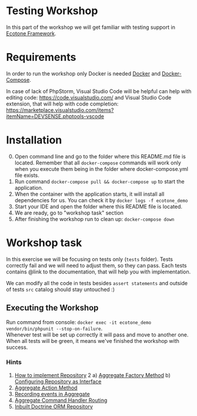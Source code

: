 # Testing Workshop

In this part of the workshop we will get familiar with testing support in [Ecotone Framework](https://docs.ecotone.tech/).

# Requirements

In order to run the workshop only Docker is needed [Docker](https://docs.docker.com/engine/install/) and [Docker-Compose](https://docs.docker.com/compose/install/).

In case of lack of PhpStorm, Visual Studio Code will be helpful can help with editing code: https://code.visualstudio.com/ and Visual Studio Code extension, that will help with code completion: https://marketplace.visualstudio.com/items?itemName=DEVSENSE.phptools-vscode 

# Installation

0. Open command line and go to the folder where this README.md file is located. Remember that all `docker-compose` commands will work only when you execute them being in the folder where docker-compose.yml file exists.
1. Run command `docker-compose pull && docker-compose up` to start the application.
2. When the container with the application starts, it will install all dependencies for us. You can check it by `docker logs -f ecotone_demo`
3. Start your IDE and open the folder where this README file is located.
4. We are ready, go to "workshop task" section 
5. After finishing the workshop run to clean up: `docker-compose down`

# Workshop task

In this exercise we will be focusing on tests only (`tests` folder).
Tests correctly fail and we will need to adjust them, so they can pass. 
Each tests contains @link to the documentation, that will help you with implementation.

We can modify all the code in tests besides `assert statements` and outside of tests `src` catalog should stay untouched :)   

## Executing the Workshop

Run command from console: `docker exec -it ecotone_demo vendor/bin/phpunit --stop-on-failure`.  
Whenever test will be set up correctly it will pass and move to another one.  
When all tests will be green, it means we've finished the workshop with success. 

### Hints

1. [How to implement Repository](https://docs.ecotone.tech/modelling/command-handling/state-stored-aggregate/repository#how-to-implement-repository)
2 
a) [Aggregate Factory Method](https://docs.ecotone.tech/modelling/command-handling/state-stored-aggregate/aggregate-command-handlers#aggregate-factory-method)
b) [Configuring Repository as Interface](https://docs.ecotone.tech/modelling/command-handling/business-interface#business-repository-interface)
3. [Aggregate Action Method](https://docs.ecotone.tech/modelling/command-handling/state-stored-aggregate/aggregate-command-handlers#aggregate-action-method)
4. [Recording events in Aggregate](https://docs.ecotone.tech/modelling/command-handling/state-stored-aggregate/aggregate-event-handlers#publishing-events-from-aggregate)
5. [Aggregate Command Handler Routing](https://docs.ecotone.tech/modelling/command-handling/state-stored-aggregate/aggregate-command-handlers#calling-aggregate-without-command-class)
6. [Inbuilt Doctrine ORM Repository](https://docs.ecotone.tech/modelling/command-handling/repository#inbuilt-repositories)